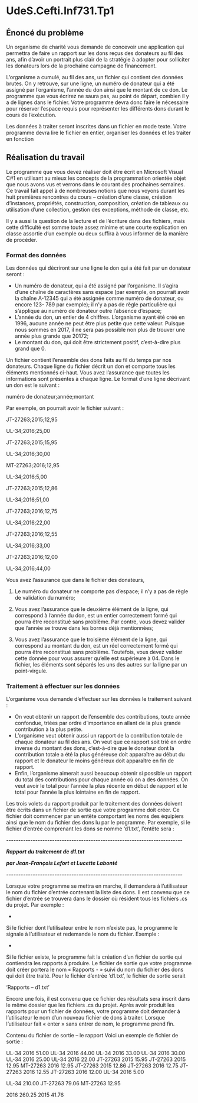 # UdeS.Cefti.Inf731.Tp1

## Énoncé du problème

Un organisme de charité vous demande de concevoir une application qui
permettra de faire un rapport sur les dons reçus des donateurs au fil des ans, afin
d’avoir un portrait plus clair de la stratégie à adopter pour solliciter les donateurs
lors de la prochaine campagne de financement.

L’organisme a cumulé, au fil des ans, un fichier qui contient des données brutes.
On y retrouve, sur une ligne, un numéro de donateur qui a été assigné par
l’organisme, l’année du don ainsi que le montant de ce don. Le programme que
vous écrirez ne saura pas, au point de départ, combien il y a de lignes dans le
fichier. Votre programme devra donc faire le nécessaire pour réserver l’espace
requis pour représenter les différents dons durant le cours de l’exécution.

Les données à traiter seront inscrites dans un fichier en mode texte. Votre
programme devra lire le fichier en entier, organiser les données et les traiter en
fonction

## Réalisation du travail

Le programme que vous devez réaliser doit être écrit en Microsoft Visual C#1 en
utilisant au mieux les concepts de la programmation orientée objet que nous
avons vus et verrons dans le courant des prochaines semaines. Ce travail fait
appel à de nombreuses notions que nous voyons durant les huit premières
rencontres du cours – création d’une classe, création d’instances, propriétés,
construction, composition, création de tableaux ou utilisation d’une collection,
gestion des exceptions, méthode de classe, etc.

Il y a aussi la question de la lecture et de l’écriture dans des fichiers, mais cette
difficulté est somme toute assez minime et une courte explication en classe
assortie d’un exemple ou deux suffira à vous informer de la manière de procéder.

### Format des données

Les données qui décriront sur une ligne le don qui a été fait par un donateur
seront :

- Un numéro de donateur, qui a été assigné par l’organisme. Il s’agira d’une
chaîne de caractères sans espace (par exemple, on pourrait avoir la chaîne
A-12345 qui a été assignée comme numéro de donateur, ou encore 123-
789 par exemple); il n’y a pas de règle particulière qui s’applique au
numéro de donateur outre l’absence d’espace;
- L’année du don, un entier de 4 chiffres. L’organisme ayant été créé en
1996, aucune année ne peut être plus petite que cette valeur. Puisque nous
sommes en 2017, il ne sera pas possible non plus de trouver une année
plus grande que 20172;
- Le montant du don, qui doit être strictement positif, c’est-à-dire plus
grand que 0.

Un fichier contient l’ensemble des dons faits au fil du temps par nos donateurs.
Chaque ligne du fichier décrit un don et comporte tous les éléments mentionnés
ci-haut. Vous avez l’assurance que toutes les informations sont présentes à
chaque ligne. Le format d’une ligne décrivant un don est le suivant :

numéro de donateur;année;montant

Par exemple, on pourrait avoir le fichier suivant :

JT-27263;2015;12,95

UL-34;2016;25,00

JT-27263;2015;15,95

UL-34;2016;30,00

MT-27263;2016;12,95

UL-34;2016;5,00

JT-27263;2015;12,86

UL-34;2016;51,00

JT-27263;2016;12,75

UL-34;2016;22,00

JT-27263;2016;12,55

UL-34;2016;33,00

JT-27263;2016;12,00

UL-34;2016;44,00

Vous avez l’assurance que dans le fichier des donateurs,
1. Le numéro du donateur ne comporte pas d’espace; il n’y a pas de règle de
validation du numéro;

2. Vous avez l’assurance que le deuxième élément de la ligne, qui correspond
à l’année du don, est un entier correctement formé qui pourra être
reconstitué sans problème. Par contre, vous devez valider que l’année se
trouve dans les bornes déjà mentionnées;

3. Vous avez l’assurance que le troisième élément de la ligne, qui correspond
au montant du don, est un réel correctement formé qui pourra être
reconstitué sans problème. Toutefois, vous devez valider cette donnée
pour vous assurer qu’elle est supérieure à 04.
Dans le fichier, les éléments sont séparés les uns des autres sur la ligne par un
point-virgule. 

### Traitement à effectuer sur les données

L’organisme vous demande d’effectuer sur les données le traitement suivant :

- On veut obtenir un rapport de l’ensemble des contributions, toute année
confondue, triées par ordre d’importance en allant de la plus grande
contribution à la plus petite.
- L’organisme veut obtenir aussi un rapport de la contribution totale de
chaque donateur au fil des ans. On veut que ce rapport soit trié en ordre
inverse du montant des dons, c’est-à-dire que le donateur dont la
contribution totale a été la plus généreuse doit apparaître au début du
rapport et le donateur le moins généreux doit apparaître en fin de rapport.
- Enfin, l’organisme aimerait aussi beaucoup obtenir si possible un rapport
du total des contributions pour chaque année où on a des données. On
veut avoir le total pour l’année la plus récente en début de rapport et le
total pour l’année la plus lointaine en fin de rapport. 

Les trois volets du rapport produit par le traitement des données doivent être
écrits dans un fichier de sortie que votre programme doit créer. Ce fichier doit
commencer par un entête comportant les noms des équipiers ainsi que le nom du
fichier des dons lu par le programme. Par exemple, si le fichier d’entrée
comprenant les dons se nomme ‘d1.txt’, l’entête sera : 

***-------------------------------------------------------------------------***

***Rapport du traitement de d1.txt***

***par Jean-François Lefort et Lucette Labonté***

***-------------------------------------------------------------------------***

Lorsque votre programme se mettra en marche, il demandera à l’utilisateur le
nom du fichier d’entrée contenant la liste des dons. Il est convenu que ce fichier
d’entrée se trouvera dans le dossier où résident tous les fichiers .cs du projet. Par
exemple :

*

Si le fichier dont l’utilisateur entre le nom n’existe pas, le programme le signale à
l’utilisateur et redemande le nom du fichier. Exemple :

*

Si le fichier existe, le programme fait la création d’un fichier de sortie qui
contiendra les rapports à produire. Le fichier de sortie que votre programme doit
créer portera le nom « Rapports - » suivi du nom du fichier des dons qui doit être
traité. Pour le fichier d’entrée ‘d1.txt’, le fichier de sortie serait

‘Rapports – d1.txt’

Encore une fois, il est convenu que ce fichier des résultats sera inscrit dans le
même dossier que les fichiers .cs du projet.
Après avoir produit les rapports pour un fichier de données, votre programme
doit demander à l’utilisateur le nom d’un nouveau fichier de dons à traiter.
Lorsque l’utilisateur fait « enter » sans entrer de nom, le programme prend fin.

Contenu du fichier de sortie – le rapport
Voici un exemple de fichier de sortie :

UL-34            2016    51.00
UL-34            2016    44.00
UL-34            2016    33.00
UL-34            2016    30.00
UL-34            2016    25.00
UL-34            2016    22.00
JT-27263         2015    15.95
JT-27263         2015    12.95
MT-27263         2016    12.95
JT-27263         2015    12.86
JT-27263         2016    12.75
JT-27263         2016    12.55
JT-27263         2016    12.00
UL-34            2016     5.00

UL-34          210.00
JT-27263        79.06
MT-27263        12.95

2016       260.25
2015        41.76



